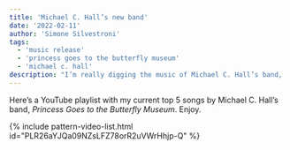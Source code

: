 ```yaml
---
title: 'Michael C. Hall’s new band'
date: '2022-02-11'
author: 'Simone Silvestroni'
tags:
  - 'music release'
  - 'princess goes to the butterfly museum'
  - 'michael c. hall'
description: "I’m really digging the music of Michael C. Hall’s band, 'Princess Goes to the Butterfly Museum'. Here’s a playlist on YouTube with my current top five."
---
```

Here’s a YouTube playlist with my current top 5 songs by Michael C. Hall’s band, _Princess Goes to the Butterfly Museum_. Enjoy.

{% include pattern-video-list.html id="PLR26aYJQa09NZsLFZ78orR2uVWrHhjp-Q" %}